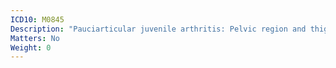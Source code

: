 ```yaml
---
ICD10: M0845
Description: "Pauciarticular juvenile arthritis: Pelvic region and thigh"
Matters: No
Weight: 0
---
```


